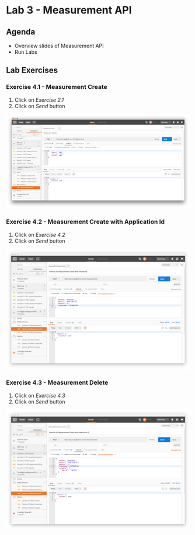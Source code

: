 Lab 3 - Measurement API
=======================

Agenda
------
- Overview slides of Measurement API
- Run Labs

Lab Exercises
-------------

### Exercise 4.1 - Measurement Create

1. Click on _Exercise 2.1_
2. Click on _Send_ button

![Exercise 4.1](img/ex-4.1.png)

### Exercise 4.2 - Measurement Create with Application Id

1. Click on _Exercise 4.2_
2. Click on _Send_ button

![Exercise 4.2](img/ex-4.2.png)

### Exercise 4.3 - Measurement Delete

1. Click on _Exercise 4.3_
2. Click on _Send_ button

![Exercise 4.3](img/ex-4.3.png)








